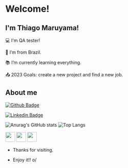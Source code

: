 # Welcome!

 

## I'm Thiago Maruyama!

 

:computer: I'm QA tester!

:house_with_garden: I’m from Brazil.

:books: I’m currently learning everything.

:outbox_tray: 2023 Goals: create a new project and find a new job.

 

## About me

[![Github Badge](https://img.shields.io/badge/-Github-000?style=flat-square&logo=Github&logoColor=white&link=https://github.com/thiagomaru)](https://github.com/thiagomaru)

[![Linkedin Badge](https://img.shields.io/badge/-LinkedIn-blue?style=flat-square&logo=Linkedin&logoColor=white&link=https://www.linkedin.com/in/thiagomaruyama/)](https://www.linkedin.com/in/thiagomaruyama/)

![Anurag's GitHub stats](https://github-readme-stats.vercel.app/api?username=thiagomaru&show_icons=true&theme=aura)
![Top Langs](https://github-readme-stats.vercel.app/api/top-langs/?username=thiagomaru&layout=compact&theme=aura)

<code><img height="30" src="https://miro.medium.com/v2/resize:fit:1200/1*ycIMlwgwicqlO6PcFRA-Iw.png"></code>
<code><img height="30" src="https://www.dbacorp.com.br/wp-content/uploads/2017/07/microsoft-sql-server-logo.png"></code>
<code><img height="30" src="https://www.ambientelivre.com.br/media/k2/items/cache/e9432fccf28a953514f077b86e5e657a_M.jpg"></code>

- Thanks for visiting.

- Enjoy it!! o/
